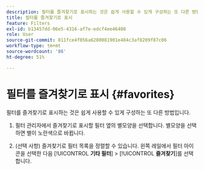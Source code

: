 ```yaml
---
description: 필터를 즐겨찾기로 표시하는 것은 쉽게 사용할 수 있게 구성하는 또 다른 방법입니다.
title: 필터를 즐겨찾기로 표시
feature: Filters
exl-id: b13457dd-06e5-4316-af7e-edcf4ee46408
role: User
source-git-commit: 811fce4f056a6280081901e484c3af8209f87c06
workflow-type: tm+mt
source-wordcount: '86'
ht-degree: 51%

---
```


# 필터를 즐겨찾기로 표시 {#favorites}

필터를 즐겨찾기로 표시하는 것은 쉽게 사용할 수 있게 구성하는 또 다른 방법입니다.

1. 필터 관리자에서 즐겨찾기로 표시할 필터 옆의 별모양을 선택합니다. 별모양을 선택하면 별이 노란색으로 바뀝니다.

1. (선택 사항) 즐겨찾기로 필터 목록을 정렬할 수 있습니다. 왼쪽 레일에서 필터 아이콘을 선택한 다음 [!UICONTROL **기타 필터**] > [!UICONTROL **즐겨찾기**]&#x200B;를 선택합니다.

